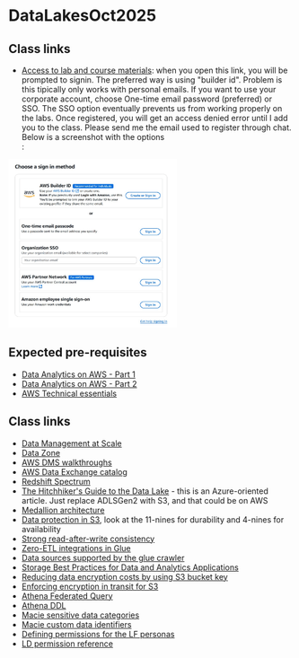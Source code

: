 # DataLakesOct2025
## Class links
- [Access to lab and course materials](https://us-east-1.student.classrooms.aws.training/class/bsE2T5jwreefEnZX1TSNEh): when you open this link, you will be prompted to signin. The preferred way is using "builder id". Problem is this tipically only works with personal emails. If you want to use your corporate account, choose One-time email password (preferred) or SSO. The SSO option eventually prevents us from working properly on the labs. Once registered, you will get an access denied error until I add you to the class. Please send me the email used to register through chat. Below is a screenshot with the options<br>:
<img src="./lab-login.jpg" alt="login options" width="300" height="300"/>

## Expected pre-requisites
- [Data Analytics on AWS - Part 1](https://skillbuilder.aws/learn/UBHK3M9YGK/fundamentals-of-analytics-on-aws--part-1/6W9DN7W5JG)
- [Data Analytics on AWS - Part 2](https://skillbuilder.aws/learn/3CYAKC9X7J/fundamentals-of-analytics-on-aws--part-2/PSWJMV61JC)
- [AWS Technical essentials](https://skillbuilder.aws/learn/K8C2FNZM6X/aws-technical-essentials/N7Q3SXQCDY)

## Class links
- [Data Management at Scale](https://www.amazon.com/Data-Management-Scale-Enterprise-Architecture/dp/149205478X)
- [Data Zone](https://aws.amazon.com/datazone/)
- [AWS DMS walkthroughs](https://docs.aws.amazon.com/dms/latest/sbs/dms-sbs-welcome.html)
- [AWS Data Exchange catalog](https://aws.amazon.com/marketplace/search/results?ref_=adx_hp_hr_brw&trk=adx_hp_hr_brw&category=d5a43d97-558f-4be7-8543-cce265fe6d9d&FULFILLMENT_OPTION_TYPE=DATA_EXCHANGE&filters=FULFILLMENT_OPTION_TYPE)
- [Redshift Spectrum](https://docs.aws.amazon.com/redshift/latest/dg/c-getting-started-using-spectrum.html)
- [The Hitchhiker's Guide to the Data Lake](https://azure.github.io/Storage/docs/analytics/hitchhikers-guide-to-the-datalake/) - this is an Azure-oriented article. Just replace ADLSGen2 with S3, and that could be on AWS
- [Medallion architecture](https://docs.databricks.com/aws/en/lakehouse/medallion)
- [Data protection in S3](https://docs.aws.amazon.com/AmazonS3/latest/userguide/DataDurability.html), look at the 11-nines for durability and 4-nines for availability
- [Strong read-after-write consistency](https://aws.amazon.com/blogs/aws/amazon-s3-update-strong-read-after-write-consistency/)
- [Zero-ETL integrations in Glue](https://docs.aws.amazon.com/glue/latest/dg/zero-etl-using.html)
- [Data sources supported by the glue crawler](https://docs.aws.amazon.com/glue/latest/dg/crawler-data-stores.html)
- [Storage Best Practices for Data and Analytics Applications](https://docs.aws.amazon.com/whitepapers/latest/building-data-lakes/building-data-lake-aws.html)
- [Reducing data encryption costs by using S3 bucket key](https://aws.amazon.com/blogs/storage/reducing-aws-key-management-service-costs-by-up-to-99-with-s3-bucket-keys/)
- [Enforcing encryption in transit for S3](https://repost.aws/knowledge-center/s3-enforce-modern-tls)
- [Athena Federated Query](https://docs.aws.amazon.com/athena/latest/ug/federated-queries.html)
- [Athena DDL](https://docs.aws.amazon.com/athena/latest/ug/ddl-reference.html)
- [Macie sensitive data categories](https://docs.aws.amazon.com/macie/latest/user/mdis-reference.html)
- [Macie custom data identifiers](https://docs.aws.amazon.com/macie/latest/user/custom-data-identifiers.html?icmpid=docs_macie_help_panel)
- [Defining permissions for the LF personas](https://docs.aws.amazon.com/lake-formation/latest/dg/permissions-reference.html)
- [LD permission reference](https://docs.aws.amazon.com/lake-formation/latest/dg/lf-permissions-reference.html)
